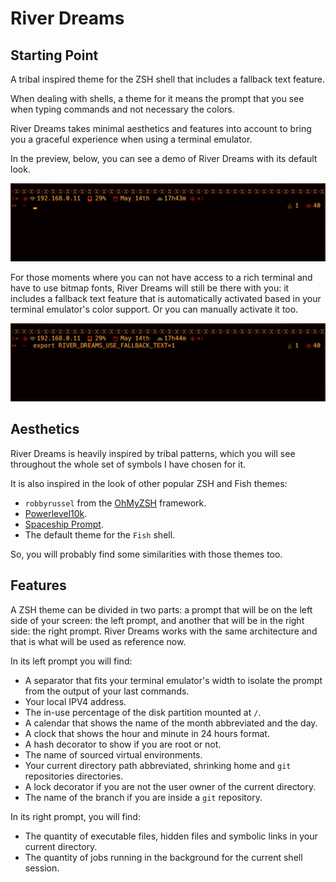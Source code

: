 <h1>River Dreams</h1>
	<h2>Starting Point</h2>
		<p>A tribal inspired theme for the ZSH shell that includes a fallback text feature.</p>
		<p>When dealing with shells, a theme for it means the prompt that you see when typing commands and not necessary the colors.</p>
		<p>River Dreams takes minimal aesthetics and features into account to bring you a graceful experience when using a terminal emulator.</p>
		<p>In the preview, below, you can see a demo of River Dreams with its default look.</p>
		<img src="./images/preview.gif"/>
		<p>For those moments where you can not have access to a rich terminal and have to use bitmap fonts, River Dreams will still be there with you: it includes a fallback text feature that is automatically activated based in your terminal emulator's color support. Or you can manually activate it too.</p>
		<img src="./images/preview_fallback.gif"/>
	<h2>Aesthetics</h2>
		<p>River Dreams is heavily inspired by tribal patterns, which you will see throughout the whole set of symbols I have chosen for it.</p>
		<p>It is also inspired in the look of other popular ZSH and Fish themes:</p>
		<ul>
			<li><code>robbyrussel</code> from the <a href="https://github.com/ohmyzsh/ohmyzsh">OhMyZSH</a> framework.</li>
			<li><a href="https://github.com/romkatv/powerlevel10k">Powerlevel10k</a>.</li>
			<li><a href="https://github.com/spaceship-prompt/spaceship-prompt">Spaceship Prompt</a>.</li>
			<li>The default theme for the <code>Fish</code> shell.</li>
		</ul>
		<p>So, you will probably find some similarities with those themes too.</p>
	<h2>Features</h2>
		<p>A ZSH theme can be divided in two parts: a prompt that will be on the left side of your screen: the left prompt, and another that will be in the right side: the right prompt. River Dreams works with the same architecture and that is what will be used as reference now.</p>
		<p>In its left prompt you will find:</p>
		<ul>
			<li>A separator that fits your terminal emulator's width to isolate the prompt from the output of your last commands.</li>
			<li>Your local IPV4 address.</li>
			<li>The in-use percentage of the disk partition mounted at <code>/</code>.</li>
			<li>A calendar that shows the name of the month abbreviated and the day.</li>
			<li>A clock that shows the hour and minute in 24 hours format.</li>
			<li>A hash decorator to show if you are root or not.</li>
			<li>The name of sourced virtual environments.</li>
			<li>Your current directory path abbreviated, shrinking home and <code>git</code> repositories directories.</li>
			<li>A lock decorator if you are not the user owner of the current directory.</li>
			<li>The name of the branch if you are inside a <code>git</code> repository.</li>
		</ul>
		<p>In its right prompt, you will find:</p>
			<ul>
				<li>The quantity of executable files, hidden files and symbolic links in your current directory.</li>
				<li>The quantity of jobs running in the background for the current shell session.</li>
			</ul>



